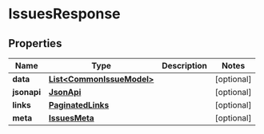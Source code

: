 

# IssuesResponse


## Properties

| Name | Type | Description | Notes |
|------------ | ------------- | ------------- | -------------|
|**data** | [**List&lt;CommonIssueModel&gt;**](CommonIssueModel.md) |  |  [optional] |
|**jsonapi** | [**JsonApi**](JsonApi.md) |  |  [optional] |
|**links** | [**PaginatedLinks**](PaginatedLinks.md) |  |  [optional] |
|**meta** | [**IssuesMeta**](IssuesMeta.md) |  |  [optional] |



